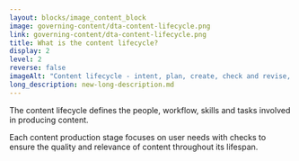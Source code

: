 ```yaml
---
layout: blocks/image_content_block
image: governing-content/dta-content-lifecycle.png
link: governing-content/dta-content-lifecycle.png
title: What is the content lifecycle?
display: 2
level: 2
reverse: false
imageAlt: "Content lifecycle - intent, plan, create, check and revise, sign off, publish, improve, remove."
long_description: new-long-description.md
---
```


The content lifecycle defines the people, workflow, skills and tasks involved in producing content. 

Each content production stage focuses on user needs with checks to ensure the quality and relevance of content throughout its lifespan.
